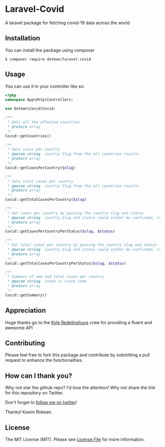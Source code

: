 # Laravel-Covid

A laravel package for fetching covid-19 data across the world

## Installation

You can install the package using composer

```
$ composer require dotman/laravel-covid

```

## Usage

You can use it in your controller like so:

```php
<?php
namespace App\Http\Controllers;

use Dotman\Covid\Covid;

/**
 * Gets all the affected countries
 * @return array
 */
Covid::getCountries()

/**
 * Gets cases per country
 * @param string  country Slug from the all countries results
 * @return array
 */
Covid::getCasesPerCountry($slug)

/**
 * Gets total cases per country
 * @param string  country Slug from the all countries results
 * @return array
 */
Covid::getTotalCasesPerCountry($slug)

/**
 * Get cases per country by passing the country slug and status
 * @param string  country Slug and status could either be confirmed, recovered, deaths.
 * @return array
 */
Covid::getCasesPerCountryPerStatus($slug, $status)

/**
 * Get total cases per country by passing the country slug and status
 * @param string  country Slug and status could either be confirmed, recovered, deaths.
 * @return array
 */
Covid::getTotalCasesPerCountryPerStatus($slug, $status)

/**
 * Summary of new and total cases per country
 * @param string  state or state code
 * @return array
 */
Covid::getSummary()

```

## Appreciation

Huge thanks go to the [Kyle Redelinghuys](https://twitter.com/ksredelinghuys) crew for providing a fluent and awesome API

## Contributing

Please feel free to fork this package and contribute by submitting a pull request to enhance the functionalities.

## How can I thank you?

Why not star the github repo? I'd love the attention! Why not share the link for this repository on Twitter.

Don't forget to [follow me on twitter](https://twitter.com/oluwalosheyii)!

Thanks!
Kasim Ridwan.

## License

The MIT License (MIT). Please see [License File](LICENSE.md) for more information.
